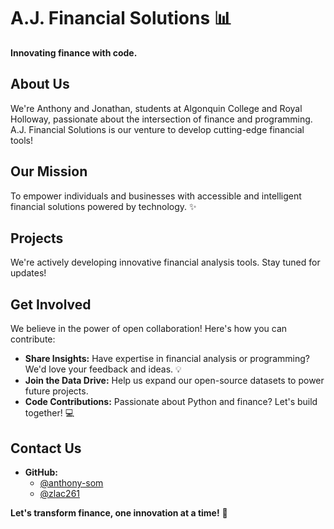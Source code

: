 # A.J. Financial Solutions 📊

**Innovating finance with code.**

## About Us

We're Anthony and Jonathan, students at Algonquin College and Royal Holloway, passionate about the intersection of finance and programming. A.J. Financial Solutions is our venture to develop cutting-edge financial tools!

## Our Mission

To empower individuals and businesses with accessible and intelligent financial solutions powered by technology. ✨

## Projects

We're actively developing innovative financial analysis tools. Stay tuned for updates!

## Get Involved

We believe in the power of open collaboration! Here's how you can contribute:

- **Share Insights:** Have expertise in financial analysis or programming? We'd love your feedback and ideas. 💡
- **Join the Data Drive:** Help us expand our open-source datasets to power future projects.
- **Code Contributions:** Passionate about Python and finance? Let's build together! 💻

## Contact Us

- **GitHub:**
    - [@anthony-som](https://github.com/anthony-som)
    - [@zlac261](https://github.com/zlac261)

**Let's transform finance, one innovation at a time!** 🚀
